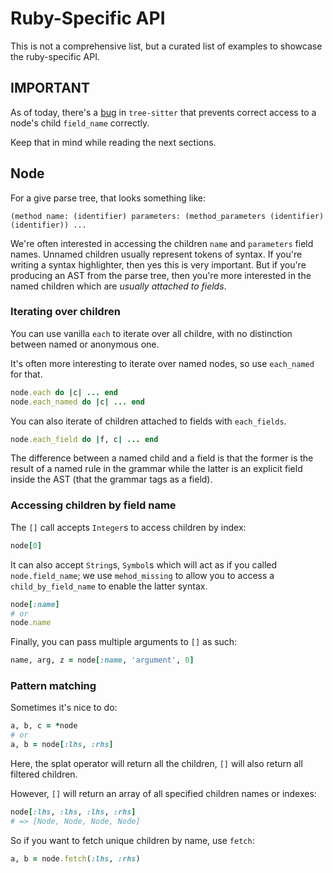 # Ruby-Specific API

This is not a comprehensive list, but a curated list of examples to showcase the
ruby-specific API.

## IMPORTANT

As of today, there's a
[bug](https://github.com/tree-sitter/tree-sitter/issues/1642) in `tree-sitter`
that prevents correct access to a node's child `field_name` correctly.

Keep that in mind while reading the next sections.

## Node

For a give parse tree, that looks something like:

```
(method name: (identifier) parameters: (method_parameters (identifier) (identifier)) ...
```

We're often interested in accessing the children `name` and `parameters` field
names.  Unnamed children usually represent tokens of syntax. If you're writing a
syntax highlighter, then yes this is very important. But if you're producing an
AST from the parse tree, then you're more interested in the named children which
are _usually attached to fields_.

### Iterating over children
You can use vanilla `each` to iterate over all childre, with no distinction
between named or anonymous one.

It's often more interesting to iterate over named nodes, so use `each_named` for that.

``` ruby
node.each do |c| ... end
node.each_named do |c| ... end
```

You can also iterate of children attached to fields with `each_fields`.

``` ruby
node.each_field do |f, c| ... end
```

The difference between a named child and a field is that the former is the
result of a named rule in the grammar while the latter is an explicit field
inside the AST (that the grammar tags as a field).

### Accessing children by field name

The `[]` call accepts `Integer`s to access children by index:

``` ruby
node[0]
```

It can also accept `String`s, `Symbol`s which will act as if you called
`node.field_name`; we use `mehod_missing` to allow you to access a
`child_by_field_name` to enable the latter syntax.

``` ruby
node[:name]
# or
node.name
```

Finally, you can pass multiple arguments to `[]` as such:

``` ruby
name, arg, z = node[:name, 'argument', 0]
```

### Pattern matching

Sometimes it's nice to do:

``` ruby
a, b, c = *node
# or
a, b = node[:lhs, :rhs]
```

Here, the splat operator will return all the children, `[]` will also return all
filtered children.

However, `[]` will return an array of all specified children names or indexes:

``` ruby
node[:lhs, :lhs, :lhs, :rhs]
# => [Node, Node, Node, Node]
```

So if you want to fetch unique children by name, use `fetch`:

``` ruby
a, b = node.fetch(:lhs, :rhs)
```

